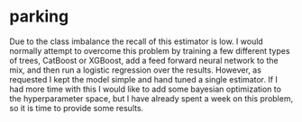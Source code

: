 # parking
Due to the class imbalance the recall of this estimator is low. I would normally attempt to overcome this problem by training a few different types of trees, CatBoost or XGBoost, add a feed forward neural network to the mix, and then run a logistic regression over the results. However, as requested I kept the model simple and hand tuned a single estimator. If I had more time with this I would like to add some bayesian optimization to the hyperparameter space, but I have already spent a week on this problem, so it is time to provide some results.
